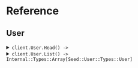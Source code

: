# Reference
## User
<details><summary><code>client.User.Head() -> </code></summary>
<dl>
<dd>

#### 🔌 Usage

<dl>
<dd>

<dl>
<dd>

```ruby
client.user.head();
```
</dd>
</dl>
</dd>
</dl>


</dd>
</dl>
</details>

<details><summary><code>client.User.List() -> Internal::Types::Array[Seed::User::Types::User]</code></summary>
<dl>
<dd>

#### 🔌 Usage

<dl>
<dd>

<dl>
<dd>

```ruby
client.user.list({
  limit:1
});
```
</dd>
</dl>
</dd>
</dl>

#### ⚙️ Parameters

<dl>
<dd>

<dl>
<dd>

**limit:** `Integer` 
    
</dd>
</dl>
</dd>
</dl>


</dd>
</dl>
</details>
